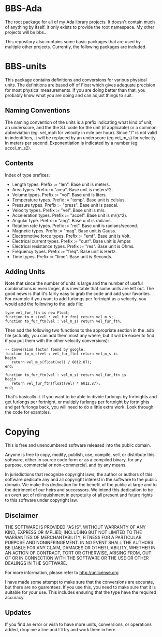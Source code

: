 # BBS-Ada
The root package for all of my Ada library projects.  It doesn't contain much of
anything by itself.  It only exists to provide the root namespace.  My other
projects will be bbs.<something>.

This repository also contains some basic packages that are used by multiple other
projects.  Currently, the following packages are included.

# BBS-units
This package contains definitions and conversions for various physical units.
The definitions are based off of Float which gives adequate precision for most
physical measurements.  If you are doing better than that, you probably know
what you are doing and can adjust things to suit.

## Naming Conventions
The naming convention of the units is a prefix indicating what kind of unit,
an underscore, and the the S.I. code for the unit (if applicable) or a common
abbreviation (eg. vel_mph for velocity in mile per hour).  Since "/" is not
valid in indentifiers, it will be replaced by an underscore (eg vel_m_s) for
velocity in meters per second.  Exponentiation is indicated by a number (eg
accel_m_s2).

## Contents
Index of type prefixes:
* Length types.  Prefix := "len".  Base unit is meters.
* Area types.  Prefix := "area".  Base unit is meters^2.
* Volume types.  Prefix := "vol".  Base unit is liters.
* Temperature types.  Prefix := "temp".  Base unit is celsius.
* Pressure types.  Prefix := "press".  Base unit is pascal.
* Velocity types.  Prefix := "vel".  Base unit is m/s.
* Acceleration types.  Prefix := "accel".  Base unit is m/(s^2).
* Angular type.  Prefix := "ang".  Base unit is radians.
* Rotation rate types.  Prefix := "rot".  Base unit is radians/second.
* Magnetic types.  Prefix := "mag".  Base unit is Gauss.
* Electromotive force types.  Prefix := "emf".  Base unit is Volt.
* Electrical current types.  Prefix := "curr".  Base unit is Amper.
* Electrical resistance types.  Prefix := "res".  Base unit is Ohms.
* Frequency types. Prefix := "freq".  Base unit is Hertz.
* Time types.  Prefix := "time".  Base unit is Seconds.

## Adding Units
Note that since the number of units is large and the number of useful combinations
is even larger, it is inevitable that some units are left out.  The good news is
that it's fairly easy to grab the code and add your favorites.  For example if you
want to add furlongs per fortnight as a velocity, you would add the following to
the .ads file:

    type vel_fur_ftn is new Float;
    function to_m_s(vel : vel_fur_ftn) return vel_m_s;
    function to_fur_ftn(vel : vel_m_s) return vel_fur_ftn;

Then add the following two functions to the appropriate section in the .adb file
(actually, you can add them most any where, but it will be easier to find if you
put them with the other velocity conversions):

    -- Conversion factor found by google.
    function to_m_s(vel : vel_fur_ftn) return vel_m_s is
    begin
       return vel_m_s(float(vel) / 6012.87);
    end;
    --
    function to_fur_ftn(vel : vel_m_s) return vel_fur_ftn is
    begin
       return vel_fur_ftn(float(vel) * 6012.87);
    end;

That's basically it.  If you want to be able to divide furlongs by fortnights and
get furlongs per fortnight, or multiply furlongs per fortnight by fortnights and
get furlongs back, you will need to do a little extra work.  Look through the
code for examples.

# Copying
This is free and unencumbered software released into the public domain.

Anyone is free to copy, modify, publish, use, compile, sell, or
distribute this software, either in source code form or as a compiled
binary, for any purpose, commercial or non-commercial, and by any
means.

In jurisdictions that recognize copyright laws, the author or authors
of this software dedicate any and all copyright interest in the
software to the public domain. We make this dedication for the benefit
of the public at large and to the detriment of our heirs and
successors. We intend this dedication to be an overt act of
relinquishment in perpetuity of all present and future rights to this
software under copyright law.

## Disclaimer
THE SOFTWARE IS PROVIDED "AS IS", WITHOUT WARRANTY OF ANY KIND,
EXPRESS OR IMPLIED, INCLUDING BUT NOT LIMITED TO THE WARRANTIES OF
MERCHANTABILITY, FITNESS FOR A PARTICULAR PURPOSE AND NONINFRINGEMENT.
IN NO EVENT SHALL THE AUTHORS BE LIABLE FOR ANY CLAIM, DAMAGES OR
OTHER LIABILITY, WHETHER IN AN ACTION OF CONTRACT, TORT OR OTHERWISE,
ARISING FROM, OUT OF OR IN CONNECTION WITH THE SOFTWARE OR THE USE OR
OTHER DEALINGS IN THE SOFTWARE.

For more information, please refer to <http://unlicense.org>

I have made some attempt to make sure that the conversions are accurate, but
there are no guarentees.  If you use this, you need to make sure that it is
suitable for your use.  This includes ensuring that the type have the required
accuracy.

## Updates
If you find an error or wish to have more units, conversions, or operations
added, drop me a line and I'll try and work them in here.
